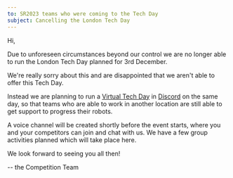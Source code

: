 ```yaml
---
to: SR2023 teams who were coming to the Tech Day
subject: Cancelling the London Tech Day
---
```


Hi,

Due to unforeseen circumstances beyond our control we are no longer able to run
the London Tech Day planned for 3rd December.

We're really sorry about this and are disappointed that we aren't able to offer
this Tech Day.

Instead we are planning to run a [Virtual Tech Day][virtual-tech-day] in
[Discord](https://studentrobotics.org/docs/team_admin/discord) on the same day,
so that teams who are able to work in another location are still able to get
support to progress their robots.

A voice channel will be created shortly before the event starts, where you and
your competitors can join and chat with us. We have a few group activities
planned which will take place here.

We look forward to seeing you all then!

-- the Competition Team

[virtual-tech-day]: https://studentrobotics.org/events/sr2023/virtual-tech-day-december
